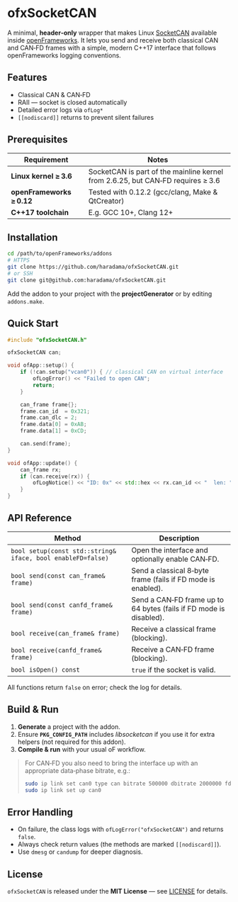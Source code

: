 # ofxSocketCAN

A minimal, **header‑only** wrapper that makes Linux [SocketCAN](https://www.kernel.org/doc/Documentation/networking/can.txt) available inside [openFrameworks](https://openframeworks.cc).
It lets you send and receive both classical CAN and CAN‑FD frames with a simple, modern C++17 interface that follows openFrameworks logging conventions.

## Features

* Classical CAN & CAN‑FD
* RAII — socket is closed automatically
* Detailed error logs via `ofLog*`
* `[[nodiscard]]` returns to prevent silent failures

## Prerequisites

| Requirement               | Notes                                                                           |
| ------------------------- | ------------------------------------------------------------------------------- |
| **Linux kernel ≥ 3.6**    | SocketCAN is part of the mainline kernel from 2.6.25, but CAN‑FD requires ≥ 3.6 |
| **openFrameworks ≥ 0.12** | Tested with 0.12.2 (gcc/clang, Make & QtCreator)                                |
| **C++17 toolchain**       | E.g. GCC 10+, Clang 12+                                                         |

## Installation

```bash
cd /path/to/openFrameworks/addons
# HTTPS
git clone https://github.com/haradama/ofxSocketCAN.git
# or SSH
git clone git@github.com:haradama/ofxSocketCAN.git
```

Add the addon to your project with the **projectGenerator** or by editing `addons.make`.

## Quick Start

```cpp
#include "ofxSocketCAN.h"

ofxSocketCAN can;

void ofApp::setup() {
    if (!can.setup("vcan0")) { // classical CAN on virtual interface
        ofLogError() << "Failed to open CAN";
        return;
    }

    can_frame frame{};
    frame.can_id  = 0x321;
    frame.can_dlc = 2;
    frame.data[0] = 0xAB;
    frame.data[1] = 0xCD;

    can.send(frame);
}

void ofApp::update() {
    can_frame rx;
    if (can.receive(rx)) {
        ofLogNotice() << "ID: 0x" << std::hex << rx.can_id << "  len: " << std::dec << rx.can_dlc;
    }
}
```

## API Reference

| Method                                                      | Description                                                        |
| ----------------------------------------------------------- | ------------------------------------------------------------------ |
| `bool setup(const std::string& iface, bool enableFD=false)` | Open the interface and optionally enable CAN‑FD.                   |
| `bool send(const can_frame& frame)`                         | Send a classical 8‑byte frame (fails if FD mode is enabled).       |
| `bool send(const canfd_frame& frame)`                       | Send a CAN‑FD frame up to 64 bytes (fails if FD mode is disabled). |
| `bool receive(can_frame& frame)`                            | Receive a classical frame (blocking).                              |
| `bool receive(canfd_frame& frame)`                          | Receive a CAN‑FD frame (blocking).                                 |
| `bool isOpen() const`                                       | `true` if the socket is valid.                                     |

All functions return `false` on error; check the log for details.

## Build & Run

1. **Generate** a project with the addon.
2. Ensure **`PKG_CONFIG_PATH`** includes *libsocketcan* if you use it for extra helpers (not required for this addon).
3. **Compile & run** with your usual oF workflow.

> For CAN‑FD you also need to bring the interface up with an appropriate data‑phase bitrate, e.g.:
>
> ```bash
> sudo ip link set can0 type can bitrate 500000 dbitrate 2000000 fd on
> sudo ip link set up can0
> ```

## Error Handling

* On failure, the class logs with `ofLogError("ofxSocketCAN")` and returns `false`.
* Always check return values (the methods are marked `[[nodiscard]]`).
* Use `dmesg` or `candump` for deeper diagnosis.

## License

`ofxSocketCAN` is released under the **MIT License** — see [LICENSE](LICENSE) for details.
